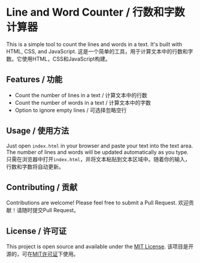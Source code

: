 # Line and Word Counter / 行数和字数计算器

This is a simple tool to count the lines and words in a text. It's built with HTML, CSS, and JavaScript.
这是一个简单的工具，用于计算文本中的行数和字数。它使用HTML，CSS和JavaScript构建。

## Features / 功能

- Count the number of lines in a text / 计算文本中的行数
- Count the number of words in a text / 计算文本中的字数
- Option to ignore empty lines / 可选择忽略空行

## Usage / 使用方法

Just open `index.html` in your browser and paste your text into the text area. The number of lines and words will be updated automatically as you type.
只需在浏览器中打开`index.html`，并将文本粘贴到文本区域中。随着你的输入，行数和字数将自动更新。

## Contributing / 贡献

Contributions are welcome! Please feel free to submit a Pull Request.
欢迎贡献！请随时提交Pull Request。

## License / 许可证

This project is open source and available under the [MIT License](LICENSE).
该项目是开源的，可在[MIT许可证](LICENSE)下使用。
